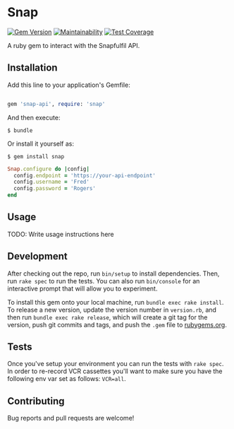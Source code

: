 # Snap

[![Gem Version](https://badge.fury.io/rb/snap-api.svg)](https://badge.fury.io/rb/snap-api)
[![Maintainability](https://api.codeclimate.com/v1/badges/818c40e75cd06a101b79/maintainability)](https://codeclimate.com/github/MeUndies/snap/maintainability)
[![Test Coverage](https://api.codeclimate.com/v1/badges/818c40e75cd06a101b79/test_coverage)](https://codeclimate.com/github/MeUndies/snap/test_coverage)

A ruby gem to interact with the Snapfulfil API.

## Installation

Add this line to your application's Gemfile:

```ruby

gem 'snap-api', require: 'snap'

```

And then execute:

    $ bundle

Or install it yourself as:

    $ gem install snap

```ruby
Snap.configure do |config|
  config.endpoint = 'https://your-api-endpoint'
  config.username = 'Fred'
  config.password = 'Rogers'
end
```

## Usage

TODO: Write usage instructions here

## Development

After checking out the repo, run `bin/setup` to install dependencies. Then, run
`rake spec` to run the tests. You can also run `bin/console` for an interactive
prompt that will allow you to experiment.

To install this gem onto your local machine, run `bundle exec rake install`. To
release a new version, update the version number in `version.rb`, and then run
`bundle exec rake release`, which will create a git tag for the version, push
git commits and tags, and push the `.gem` file to
[rubygems.org](https://rubygems.org).

## Tests

Once you've setup your environment you can run the tests with `rake spec`. In
order to re-record VCR cassettes you'll want to make sure you have the following
env var set as follows: `VCR=all`.

## Contributing

Bug reports and pull requests are welcome!
